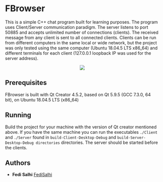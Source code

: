 # FBrowser
This is a simple C++ chat program built for learning purposes. The program uses Client/Server communication paradigm. The server listens to port 50885 and accepts unlimited number of connections (clients). The received message from any client is sent to all connected clients. Clients can be run from different computers in the same local or wide network, but the project was only tested using the same computer (Ubuntu 18.04.5 LTS x86_64) and different terminals for each client (127.0.0.1 loopback IP was used for the server address).



<p align="center">
<img align="center" src="https://user-images.githubusercontent.com/45536639/119264821-573a1680-bbed-11eb-818f-0f69092156f1.png"> 
</p>

## Prerequisites

FBrowser is built with Qt Creator 4.5.2, based on Qt 5.9.5 (GCC 7.3.0, 64 bit), on Ubuntu 18.04.5 LTS (x86_64)

## Running 
Build the project for your machine with the version of Qt creator mentioned above. If you have the same machine you can run the executables ``` ./Client ``` and ``` ./Server ``` found in ``` build-Client-Desktop-Debug ``` and ``` build-Server-Desktop-Debug directories ``` directories. The server should be started before the clients.

## Authors

* **Fedi Salhi** [FediSalhi](https://github.com/FediSalhi)
